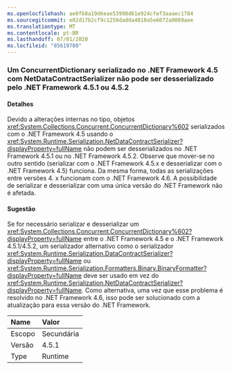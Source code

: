 ```yaml
---
ms.openlocfilehash: ae0f68a19d6eae53998d61e924cfef3aaaec1784
ms.sourcegitcommit: e02d17b2cf9c1258dadda4810a5e6072a0089aee
ms.translationtype: MT
ms.contentlocale: pt-BR
ms.lasthandoff: 07/01/2020
ms.locfileid: "85619780"
---
```

### <a name="a-concurrentdictionary-serialized-in-net-framework-45-with-netdatacontractserializer-cannot-be-deserialized-by-net-framework-451-or-452"></a>Um ConcurrentDictionary serializado no .NET Framework 4.5 com NetDataContractSerializer não pode ser desserializado pelo .NET Framework 4.5.1 ou 4.5.2

#### <a name="details"></a>Detalhes

Devido a alterações internas no tipo, objetos <xref:System.Collections.Concurrent.ConcurrentDictionary%602> serializados com o .NET Framework 4.5 usando o <xref:System.Runtime.Serialization.NetDataContractSerializer?displayProperty=fullName> não podem ser desserializados no .NET Framework 4.5.1 ou no .NET Framework 4.5.2. Observe que mover-se no outro sentido (serializar com o .NET Framework 4.5.x e desserializar com o .NET Framework 4.5) funciona. Da mesma forma, todas as serializações entre versões 4. x funcionam com o .NET Framework 4.6. A possibilidade de serializar e desserializar com uma única versão do .NET Framework não é afetada.

#### <a name="suggestion"></a>Sugestão

Se for necessário serializar e desserializar um <xref:System.Collections.Concurrent.ConcurrentDictionary%602?displayProperty=fullName> entre o .NET Framework 4.5 e o .NET Framework 4.5.1/4.5.2, um serializador alternativo como o serializador <xref:System.Runtime.Serialization.DataContractSerializer?displayProperty=fullName> ou <xref:System.Runtime.Serialization.Formatters.Binary.BinaryFormatter?displayProperty=fullName> deve ser usado em vez do <xref:System.Runtime.Serialization.NetDataContractSerializer?displayProperty=fullName>. Como alternativa, uma vez que esse problema é resolvido no .NET Framework 4.6, isso pode ser solucionado com a atualização para essa versão do .NET Framework.

| Name    | Valor       |
|:--------|:------------|
| Escopo   |Secundária|
|Versão|4.5.1|
|Type|Runtime|
